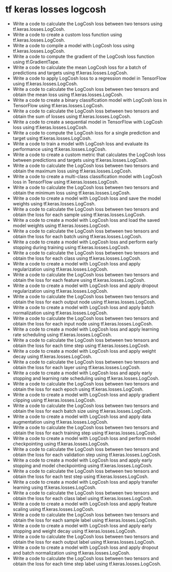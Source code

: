 # tf keras losses logcosh

- Write a code to calculate the LogCosh loss between two tensors using tf.keras.losses.LogCosh.
- Write a code to create a custom loss function using tf.keras.losses.LogCosh.
- Write a code to compile a model with LogCosh loss using tf.keras.losses.LogCosh.
- Write a code to compute the gradient of the LogCosh loss function using tf.GradientTape.
- Write a code to calculate the mean LogCosh loss for a batch of predictions and targets using tf.keras.losses.LogCosh.
- Write a code to apply LogCosh loss to a regression model in TensorFlow using tf.keras.losses.LogCosh.
- Write a code to calculate the LogCosh loss between two tensors and obtain the mean loss using tf.keras.losses.LogCosh.
- Write a code to create a binary classification model with LogCosh loss in TensorFlow using tf.keras.losses.LogCosh.
- Write a code to calculate the LogCosh loss between two tensors and obtain the sum of losses using tf.keras.losses.LogCosh.
- Write a code to create a sequential model in TensorFlow with LogCosh loss using tf.keras.losses.LogCosh.
- Write a code to compute the LogCosh loss for a single prediction and target using tf.keras.losses.LogCosh.
- Write a code to train a model with LogCosh loss and evaluate its performance using tf.keras.losses.LogCosh.
- Write a code to create a custom metric that calculates the LogCosh loss between predictions and targets using tf.keras.losses.LogCosh.
- Write a code to calculate the LogCosh loss between two tensors and obtain the maximum loss using tf.keras.losses.LogCosh.
- Write a code to create a multi-class classification model with LogCosh loss in TensorFlow using tf.keras.losses.LogCosh.
- Write a code to calculate the LogCosh loss between two tensors and obtain the minimum loss using tf.keras.losses.LogCosh.
- Write a code to create a model with LogCosh loss and save the model weights using tf.keras.losses.LogCosh.
- Write a code to calculate the LogCosh loss between two tensors and obtain the loss for each sample using tf.keras.losses.LogCosh.
- Write a code to create a model with LogCosh loss and load the saved model weights using tf.keras.losses.LogCosh.
- Write a code to calculate the LogCosh loss between two tensors and obtain the loss for each batch using tf.keras.losses.LogCosh.
- Write a code to create a model with LogCosh loss and perform early stopping during training using tf.keras.losses.LogCosh.
- Write a code to calculate the LogCosh loss between two tensors and obtain the loss for each class using tf.keras.losses.LogCosh.
- Write a code to create a model with LogCosh loss and apply regularization using tf.keras.losses.LogCosh.
- Write a code to calculate the LogCosh loss between two tensors and obtain the loss for each feature using tf.keras.losses.LogCosh.
- Write a code to create a model with LogCosh loss and apply dropout regularization using tf.keras.losses.LogCosh.
- Write a code to calculate the LogCosh loss between two tensors and obtain the loss for each output node using tf.keras.losses.LogCosh.
- Write a code to create a model with LogCosh loss and apply batch normalization using tf.keras.losses.LogCosh.
- Write a code to calculate the LogCosh loss between two tensors and obtain the loss for each input node using tf.keras.losses.LogCosh.
- Write a code to create a model with LogCosh loss and apply learning rate scheduling using tf.keras.losses.LogCosh.
- Write a code to calculate the LogCosh loss between two tensors and obtain the loss for each time step using tf.keras.losses.LogCosh.
- Write a code to create a model with LogCosh loss and apply weight decay using tf.keras.losses.LogCosh.
- Write a code to calculate the LogCosh loss between two tensors and obtain the loss for each layer using tf.keras.losses.LogCosh.
- Write a code to create a model with LogCosh loss and apply early stopping and learning rate scheduling using tf.keras.losses.LogCosh.
- Write a code to calculate the LogCosh loss between two tensors and obtain the loss for each epoch using tf.keras.losses.LogCosh.
- Write a code to create a model with LogCosh loss and apply gradient clipping using tf.keras.losses.LogCosh.
- Write a code to calculate the LogCosh loss between two tensors and obtain the loss for each batch size using tf.keras.losses.LogCosh.
- Write a code to create a model with LogCosh loss and apply data augmentation using tf.keras.losses.LogCosh.
- Write a code to calculate the LogCosh loss between two tensors and obtain the loss for each training step using tf.keras.losses.LogCosh.
- Write a code to create a model with LogCosh loss and perform model checkpointing using tf.keras.losses.LogCosh.
- Write a code to calculate the LogCosh loss between two tensors and obtain the loss for each validation step using tf.keras.losses.LogCosh.
- Write a code to create a model with LogCosh loss and apply early stopping and model checkpointing using tf.keras.losses.LogCosh.
- Write a code to calculate the LogCosh loss between two tensors and obtain the loss for each test step using tf.keras.losses.LogCosh.
- Write a code to create a model with LogCosh loss and apply transfer learning using tf.keras.losses.LogCosh.
- Write a code to calculate the LogCosh loss between two tensors and obtain the loss for each class label using tf.keras.losses.LogCosh.
- Write a code to create a model with LogCosh loss and apply feature scaling using tf.keras.losses.LogCosh.
- Write a code to calculate the LogCosh loss between two tensors and obtain the loss for each sample label using tf.keras.losses.LogCosh.
- Write a code to create a model with LogCosh loss and apply early stopping and weight decay using tf.keras.losses.LogCosh.
- Write a code to calculate the LogCosh loss between two tensors and obtain the loss for each output label using tf.keras.losses.LogCosh.
- Write a code to create a model with LogCosh loss and apply dropout and batch normalization using tf.keras.losses.LogCosh.
- Write a code to calculate the LogCosh loss between two tensors and obtain the loss for each time step label using tf.keras.losses.LogCosh.